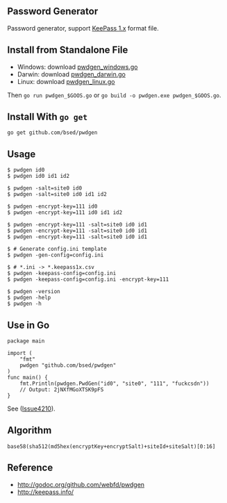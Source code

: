 ## Password Generator

Password generator, support [KeePass 1.x](http://keepass.info/) format file.

## Install from Standalone File

- Windows: download [pwdgen_windows.go](https://github.com/bsed/pwdgen/blob/master/pwdgen_windows.go)
- Darwin: download [pwdgen_darwin.go](https://github.com/bsed/pwdgen/blob/master/pwdgen_darwin.go)
- Linux: download [pwdgen_linux.go](https://github.com/bsed/pwdgen/blob/master/pwdgen_linux.go)

Then `go run pwdgen_$GOOS.go` or `go build -o pwdgen.exe pwdgen_$GOOS.go`.

## Install With `go get`

	go get github.com/bsed/pwdgen

## Usage

	$ pwdgen id0
	$ pwdgen id0 id1 id2

	$ pwdgen -salt=site0 id0
	$ pwdgen -salt=site0 id0 id1 id2

	$ pwdgen -encrypt-key=111 id0
	$ pwdgen -encrypt-key=111 id0 id1 id2

	$ pwdgen -encrypt-key=111 -salt=site0 id0 id1
	$ pwdgen -encrypt-key=111 -salt=site0 id0 id1
	$ pwdgen -encrypt-key=111 -salt=site0 id0 id1

	$ # Generate config.ini template
	$ pwdgen -gen-config=config.ini

	$ # *.ini -> *.keepass1x.csv
	$ pwdgen -keepass-config=config.ini
	$ pwdgen -keepass-config=config.ini -encrypt-key=111

	$ pwdgen -version
	$ pwdgen -help
	$ pwdgen -h


## Use in Go

	package main

	import (
		"fmt"
		pwdgen "github.com/bsed/pwdgen"
	)
	func main() {
		fmt.Println(pwdgen.PwdGen("id0", "site0", "111", "fuckcsdn"))
		// Output: 2jNXfMGoXTSK9pFS
	}

See ([Issue4210](https://code.google.com/p/go/issues/detail?id=4210)).

## Algorithm

	base58(sha512(md5hex(encryptKey+encryptSalt)+siteId+siteSalt)[0:16]


## Reference

* http://godoc.org/github.com/webfd/pwdgen
* http://keepass.info/

